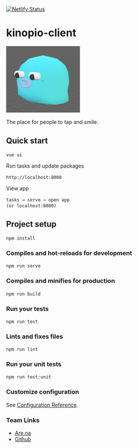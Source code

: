 [![Netlify Status](https://api.netlify.com/api/v1/badges/f8ef64eb-39f9-46c6-b042-635a8704cc42/deploy-status)](https://app.netlify.com/sites/kinopio-client/deploys)

# kinopio-client

<img src="./src/assets/logo.png" alt="logo" width="200">

The place for people to tap and smile.

## Quick start

```
vue ui
```

Run tasks and update packages
```
http://localhost:8000
```

View app
```
tasks → serve → open app 
(or localhost:8080)
```

## Project setup
```
npm install
```

### Compiles and hot-reloads for development
```
npm run serve
```

### Compiles and minifies for production
```
npm run build
```

### Run your tests
```
npm run test
```

### Lints and fixes files
```
npm run lint
```

### Run your unit tests
```
npm run test:unit
```

### Customize configuration
See [Configuration Reference](https://cli.vuejs.org/config/).

### Team Links

- [Are.na](https://www.are.na/kinopio)
- [Github](https://github.com/kinopio-club)
